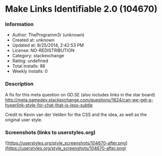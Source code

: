 # Make Links Identifiable 2.0 (104670)

### Information
- Author: TheProgramm3r (unknown)
- Created at: unknown
- Updated at: 8/25/2014, 2:42:53 PM
- License: NO-REDISTRIBUTION
- Category: stackexchange
- Rating: undefined
- Total installs: 86
- Weekly installs: 0


### Description
A fix for this meta question on GD.SE (also includes links in the star board) http://meta.gamedev.stackexchange.com/questions/1624/can-we-get-a-hyperlink-style-for-chat-that-is-less-subtle

Credit to Kevin van der Velden for the CSS and the idea, as well as the original user style.


### Screenshots (links to userstyles.org)
![https://userstyles.org/style_screenshots/104670-after.png](https://userstyles.org/style_screenshots/104670-after.png)


